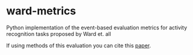 # ward-metrics
Python implementation of the event-based evaluation metrics for activity recognition tasks proposed by Ward et. all 

If using methods of this evaluation you can cite this [paper](http://dl.acm.org/citation.cfm?id=1889687).